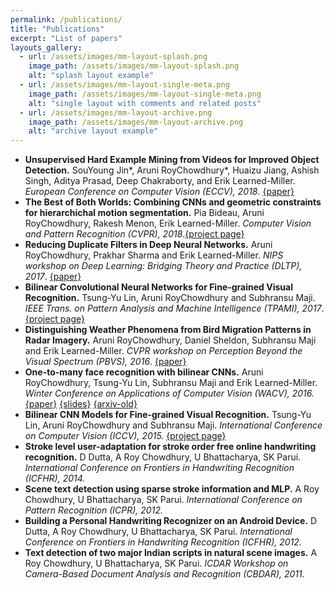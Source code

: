 ```yaml
---
permalink: /publications/
title: "Publications"
excerpt: "List of papers"
layouts_gallery:
  - url: /assets/images/mm-layout-splash.png
    image_path: /assets/images/mm-layout-splash.png
    alt: "splash layout example"
  - url: /assets/images/mm-layout-single-meta.png
    image_path: /assets/images/mm-layout-single-meta.png
    alt: "single layout with comments and related posts"
  - url: /assets/images/mm-layout-archive.png
    image_path: /assets/images/mm-layout-archive.png
    alt: "archive layout example"
---
```

* **Unsupervised Hard Example Mining from Videos for Improved Object Detection.** SouYoung Jin*, Aruni RoyChowdhury*, Huaizu Jiang, Ashish Singh, Aditya Prasad, Deep Chakraborty, and Erik Learned-Miller. *European Conference on Computer Vision (ECCV), 2018*. [{paper}](https://people.cs.umass.edu/~arunirc/downloads/pubs/unsup_video_eccv2018.pdf)
* **The Best of Both Worlds: Combining CNNs and geometric constraints for hierarchichal motion segmentation.** Pia Bideau, Aruni RoyChowdhury, Rakesh Menon, Erik Learned-Miller. *Computer Vision and Pattern Recognition (CVPR), 2018*.[{project page}](http://vis-www.cs.umass.edu/motionSegmentation/website_CVPR18/index.html)
* **Reducing Duplicate Filters in Deep Neural Networks.** Aruni RoyChowdhury, Prakhar Sharma and Erik Learned-Miller. *NIPS workshop on Deep Learning: Bridging Theory and Practice (DLTP), 2017*. [{paper}](http://people.cs.umass.edu/~arunirc/downloads/pubs/redundant_filter_dltp2017.pdf)
* **Bilinear Convolutional Neural Networks for Fine-grained Visual Recognition.** Tsung-Yu Lin, Aruni RoyChowdhury and Subhransu Maji. *IEEE Trans. on Pattern Analysis and Machine Intelligence (TPAMI), 2017*. [{project page}](http://vis-www.cs.umass.edu/bcnn/) 
* **Distinguishing Weather Phenomena from Bird Migration Patterns in Radar Imagery.** Aruni RoyChowdhury, Daniel Sheldon, Subhransu Maji and Erik Learned-Miller. *CVPR workshop on Perception Beyond the Visual Spectrum (PBVS), 2016*. [{paper}](http://people.cs.umass.edu/~arunirc/downloads/pubs/cnn_radar_pbvs16.pdf)
* **One-to-many face recognition with bilinear CNNs.** Aruni RoyChowdhury, Tsung-Yu Lin, Subhransu Maji and Erik Learned-Miller. *Winter Conference on Applications of Computer Vision (WACV), 2016.* [{paper}](http://people.cs.umass.edu/~arunirc/downloads/pubs/bcnn_face_wacv16.pdf) [{slides}](http://people.cs.umass.edu/~arunirc/downloads/pubs/bcnn_face_wacv16_slides.pdf) [{arxiv-old}](http://arxiv.org/abs/1506.01342) 
* **Bilinear CNN Models for Fine-grained Visual Recognition.** Tsung-Yu Lin, Aruni RoyChowdhury and Subhransu Maji. *International Conference on Computer Vision (ICCV), 2015.* [{project page}](http://vis-www.cs.umass.edu/bcnn/)
* **Stroke level user-adaptation for stroke order free online handwriting recognition.** D Dutta, A Roy Chowdhury, U Bhattacharya, SK Parui. *International Conference on Frontiers in Handwriting Recognition (ICFHR), 2014.*
* **Scene text detection using sparse stroke information and MLP.** A Roy Chowdhury, U Bhattacharya, SK Parui. *International Conference on Pattern Recognition (ICPR), 2012.*
* **Building a Personal Handwriting Recognizer on an Android Device.** D Dutta, A Roy Chowdhury, U Bhattacharya, SK Parui. *International Conference on Frontiers in Handwriting Recognition (ICFHR), 2012.*
* **Text detection of two major Indian scripts in natural scene images.** A Roy Chowdhury, U Bhattacharya, SK Parui. *ICDAR Workshop on Camera-Based Document Analysis and Recognition (CBDAR), 2011.* 

      

